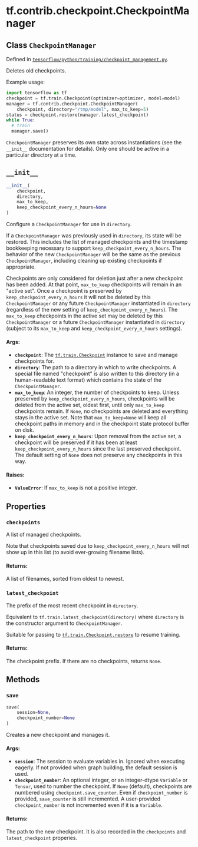 <div itemscope itemtype="http://developers.google.com/ReferenceObject">
<meta itemprop="name" content="tf.contrib.checkpoint.CheckpointManager" />
<meta itemprop="path" content="Stable" />
<meta itemprop="property" content="checkpoints"/>
<meta itemprop="property" content="latest_checkpoint"/>
<meta itemprop="property" content="__init__"/>
<meta itemprop="property" content="save"/>
</div>

# tf.contrib.checkpoint.CheckpointManager

## Class `CheckpointManager`





Defined in [`tensorflow/python/training/checkpoint_management.py`](https://www.tensorflow.org/code/tensorflow/python/training/checkpoint_management.py).

Deletes old checkpoints.

Example usage:
```python
import tensorflow as tf
checkpoint = tf.train.Checkpoint(optimizer=optimizer, model=model)
manager = tf.contrib.checkpoint.CheckpointManager(
    checkpoint, directory="/tmp/model", max_to_keep=5)
status = checkpoint.restore(manager.latest_checkpoint)
while True:
  # train
  manager.save()
```

`CheckpointManager` preserves its own state across instantiations (see the
`__init__` documentation for details). Only one should be active in a
particular directory at a time.

<h2 id="__init__"><code>__init__</code></h2>

``` python
__init__(
    checkpoint,
    directory,
    max_to_keep,
    keep_checkpoint_every_n_hours=None
)
```

Configure a `CheckpointManager` for use in `directory`.

If a `CheckpointManager` was previously used in `directory`, its
state will be restored. This includes the list of managed checkpoints and
the timestamp bookkeeping necessary to support
`keep_checkpoint_every_n_hours`. The behavior of the new `CheckpointManager`
will be the same as the previous `CheckpointManager`, including cleaning up
existing checkpoints if appropriate.

Checkpoints are only considered for deletion just after a new checkpoint has
been added. At that point, `max_to_keep` checkpoints will remain in an
"active set". Once a checkpoint is preserved by
`keep_checkpoint_every_n_hours` it will not be deleted by this
`CheckpointManager` or any future `CheckpointManager` instantiated in
`directory` (regardless of the new setting of
`keep_checkpoint_every_n_hours`). The `max_to_keep` checkpoints in the
active set may be deleted by this `CheckpointManager` or a future
`CheckpointManager` instantiated in `directory` (subject to its
`max_to_keep` and `keep_checkpoint_every_n_hours` settings).

#### Args:

* <b>`checkpoint`</b>: The <a href="../../../tf/train/Checkpoint.md"><code>tf.train.Checkpoint</code></a> instance to save and manage
    checkpoints for.
* <b>`directory`</b>: The path to a directory in which to write checkpoints. A
    special file named "checkpoint" is also written to this directory (in a
    human-readable text format) which contains the state of the
    `CheckpointManager`.
* <b>`max_to_keep`</b>: An integer, the number of checkpoints to keep. Unless
    preserved by `keep_checkpoint_every_n_hours`, checkpoints will be
    deleted from the active set, oldest first, until only `max_to_keep`
    checkpoints remain. If `None`, no checkpoints are deleted and everything
    stays in the active set. Note that `max_to_keep=None` will keep all
    checkpoint paths in memory and in the checkpoint state protocol buffer
    on disk.
* <b>`keep_checkpoint_every_n_hours`</b>: Upon removal from the active set, a
    checkpoint will be preserved if it has been at least
    `keep_checkpoint_every_n_hours` since the last preserved checkpoint. The
    default setting of `None` does not preserve any checkpoints in this way.


#### Raises:

* <b>`ValueError`</b>: If `max_to_keep` is not a positive integer.



## Properties

<h3 id="checkpoints"><code>checkpoints</code></h3>

A list of managed checkpoints.

Note that checkpoints saved due to `keep_checkpoint_every_n_hours` will not
show up in this list (to avoid ever-growing filename lists).

#### Returns:

A list of filenames, sorted from oldest to newest.

<h3 id="latest_checkpoint"><code>latest_checkpoint</code></h3>

The prefix of the most recent checkpoint in `directory`.

Equivalent to `tf.train.latest_checkpoint(directory)` where `directory` is
the constructor argument to `CheckpointManager`.

Suitable for passing to <a href="../../../tf/train/Checkpoint.md#restore"><code>tf.train.Checkpoint.restore</code></a> to resume training.

#### Returns:

The checkpoint prefix. If there are no checkpoints, returns `None`.



## Methods

<h3 id="save"><code>save</code></h3>

``` python
save(
    session=None,
    checkpoint_number=None
)
```

Creates a new checkpoint and manages it.

#### Args:

* <b>`session`</b>: The session to evaluate variables in. Ignored when executing
    eagerly. If not provided when graph building, the default session is
    used.
* <b>`checkpoint_number`</b>: An optional integer, or an integer-dtype `Variable` or
    `Tensor`, used to number the checkpoint. If `None` (default),
    checkpoints are numbered using `checkpoint.save_counter`. Even if
    `checkpoint_number` is provided, `save_counter` is still incremented. A
    user-provided `checkpoint_number` is not incremented even if it is a
    `Variable`.


#### Returns:

The path to the new checkpoint. It is also recorded in the `checkpoints`
and `latest_checkpoint` properies.



